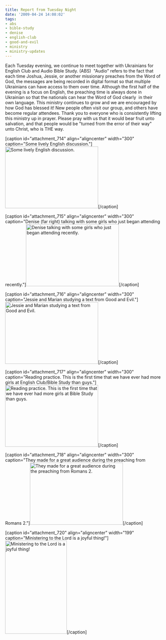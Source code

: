 ```yaml
---
title: Report from Tuesday Night
date: '2009-04-24 14:08:02'
tags:
- abs
- bible-study
- denise
- english-club
- good-and-evil
- ministry
- ministry-updates
---
```


Each Tuesday evening, we continue to meet together with Ukrainians for English Club and Audio Bible Study. (ABS)  "Audio" refers to the fact that each time Joshua, Jessie, or another missionary preaches from the Word of God, the messages are being recorded in digital format so that multiple Ukrainians can have access to them over time. Although the first half of the evening is a focus on English, the preaching time is always done in Ukrainian so that the nationals can hear the Word of God clearly  in their own language. This ministry continues to grow and we are encouraged by how God has blessed it! New people often visit our group, and others have become regular attendees. Thank you to everyone who is consistently lifting this ministry up in prayer. Please pray with us that it would bear fruit unto salvation, and that people would be "turned from the error of their way" unto Christ, who is THE way.

[caption id="attachment_714" align="aligncenter" width="300" caption="Some lively English discussion."]<a href="https://s3.amazonaws.com/images.ofreport.com/2009/04/dsc_5849.jpg"><img class="size-medium wp-image-714" title="dsc_5849" src="https://s3.amazonaws.com/images.ofreport.com/2009/04/dsc_5849-300x199.jpg" alt="Some lively English discussion." width="300" height="199" /></a>[/caption]

[caption id="attachment_715" align="aligncenter" width="300" caption="Denise (far right) talking with some girls who just began attending recently."]<a href="https://s3.amazonaws.com/images.ofreport.com/2009/04/dsc_5851.jpg"><img class="size-medium wp-image-715" title="dsc_5851" src="https://s3.amazonaws.com/images.ofreport.com/2009/04/dsc_5851-300x200.jpg" alt="Denise talking with some girls who just began attending recently." width="300" height="200" /></a>[/caption]

[caption id="attachment_716" align="aligncenter" width="300" caption="Jessie and Marian studying a text from Good and Evil."]<a href="https://s3.amazonaws.com/images.ofreport.com/2009/04/dsc_5852.jpg"><img class="size-medium wp-image-716" title="dsc_5852" src="https://s3.amazonaws.com/images.ofreport.com/2009/04/dsc_5852-300x199.jpg" alt="Jessie and Marian studying a text from Good and Evil." width="300" height="199" /></a>[/caption]

[caption id="attachment_717" align="aligncenter" width="300" caption="Reading practice. This is the first time that we have ever had more girls at English Club/Bible Study than guys."]<a href="https://s3.amazonaws.com/images.ofreport.com/2009/04/dsc_5853.jpg"><img class="size-medium wp-image-717" title="dsc_5853" src="https://s3.amazonaws.com/images.ofreport.com/2009/04/dsc_5853-300x199.jpg" alt="Reading practice. This is the first time that we have ever had more girls at Bible Study than guys." width="300" height="199" /></a>[/caption]

[caption id="attachment_718" align="aligncenter" width="300" caption="They made for a great audience during the preaching from Romans 2."]<a href="https://s3.amazonaws.com/images.ofreport.com/2009/04/dsc_5857.jpg"><img class="size-medium wp-image-718" title="dsc_5857" src="https://s3.amazonaws.com/images.ofreport.com/2009/04/dsc_5857-300x200.jpg" alt="They made for a great audience during the preaching from Romans 2." width="300" height="200" /></a>[/caption]

[caption id="attachment_720" align="aligncenter" width="199" caption="Ministering to the Lord is a joyful thing!"]<a href="https://s3.amazonaws.com/images.ofreport.com/2009/04/dsc_5859.jpg"><img class="size-medium wp-image-720" title="dsc_5859" src="https://s3.amazonaws.com/images.ofreport.com/2009/04/dsc_5859-199x300.jpg" alt="Ministering to the Lord is a joyful thing!" width="199" height="300" /></a>[/caption]
